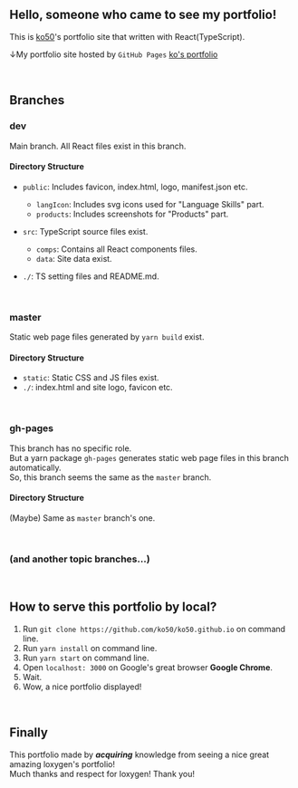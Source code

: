 ## **Hello, someone who came to see my portfolio!**

This is [ko50](https://github.com/ko50)'s portfolio site that written with React(TypeScript).

↓My portfolio site hosted by `GitHub Pages`
[ko's portfolio](https://ko50.github.io)

<br />

## Branches

### dev

Main branch. All React files exist in this branch.

#### Directory Structure

- `public`: Includes favicon, index.html, logo, manifest.json etc.
  - `langIcon`: Includes svg icons used for "Language Skills" part.
  - `products`: Includes screenshots for "Products" part.

- `src`: TypeScript source files exist.
  - `comps`: Contains all React components files.
  - `data`: Site data exist.

- `./`: TS setting files and README.md.

<br />

### master

Static web page files generated by `yarn build` exist.

#### Directory Structure

- `static`: Static CSS and JS files exist. 
- `./`: index.html and site logo, favicon etc.

<br />

### gh-pages

This branch has no specific role. <br />
But a yarn package `gh-pages` generates static web page files in this branch automatically. <br />
So, this branch seems the same as the `master` branch.

#### Directory Structure

(Maybe) Same as `master` branch's one.

<br />

### (and another topic branches...)

<br />

## How to serve this portfolio by local?

1. Run `git clone https://github.com/ko50/ko50.github.io` on command line.
2. Run `yarn install` on command line.
3. Run `yarn start` on command line.
4. Open `localhost: 3000` on Google's great browser **Google Chrome**.
5. Wait.
6. Wow, a nice portfolio displayed!

<br />

## Finally

This portfolio made by ***acquiring*** knowledge from seeing a nice great amazing loxygen's portfolio! <br />
Much thanks and respect for loxygen! Thank you!
